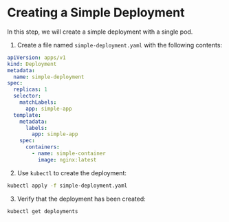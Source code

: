 # Creating a Simple Deployment

In this step, we will create a simple deployment with a single pod.

1. Create a file named `simple-deployment.yaml` with the following contents:

```yaml
apiVersion: apps/v1
kind: Deployment
metadata:
  name: simple-deployment
spec:
  replicas: 1
  selector:
    matchLabels:
      app: simple-app
  template:
    metadata:
      labels:
        app: simple-app
    spec:
      containers:
        - name: simple-container
          image: nginx:latest
```

2. Use `kubectl` to create the deployment:

```bash
kubectl apply -f simple-deployment.yaml
```

3. Verify that the deployment has been created:

```bash
kubectl get deployments
```
